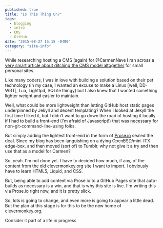 ```yaml
---
published: true
title: "Is This Thing On?"
tags: 
  - blogging
  - intro
  - CMS
  - GitHub
date: "2015-08-27 16:18 -0400"
category: "site-info"
---
```





While researching hosting a CMS (again) for @CarmenNave I ran across a [very smart article about ditching the CMS model altogether](https://developmentseed.org/blog/2012/07/27/build-cms-free-websites/) for small personal sites.

Like many coders, I was in love with building a solution based on their pet technology (in my case, I wanted an excuse to make a Linux [well, DD-WRT], Lua, Lighttpd, SQLite thingy) but I also knew that I wanted something lighter weight and easier to maintain.

<!--more-->

Well, what could be more lightweight than letting GitHub host static pages underpinned by Jekyll and decent templating? When I looked at Jekyll the first time I liked it, but I didn't want to go down the road of hosting it locally if I had to build a front-end (I'm afraid of Javascript!) that was necessary for non-git-command-line-using folks.

But simply adding the lightest front-end in the form of [Prose.io](http://prose.io) sealed the deal. Since my blog has been languishing on a dying OpenBSD/mini-ITX edge-box, and then moved (sort of) to Tumblr, why not give it a try and then use that as a model for Carmen?

So, yeah. I'm not done yet. I have to decided how much, if any, of the content from the old clevermonkey.org site I want to import. I obviously have to learn HTML5, Liquid, and CSS.

But, being able to add content via Prose.io to a GitHub Pages site that auto-builds as necessary is a win, and that is why this site is live. I'm writing this via Prose.io right now, and it is pretty slick.

So, lots is going to change, and even more is going to appear a little dead. But the plan at this stage is for this to be the new home of clevermonkey.org.

Consider it part of a life in progress.
